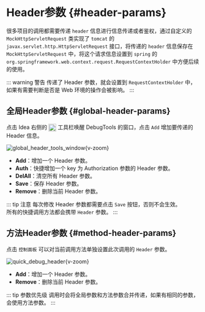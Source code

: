 # Header参数 {#header-params}

很多项目的调用都需要传递 `header` 信息进行信息传递或者鉴权，通过自定义的 `MockHttpServletRequest` 类实现了 `tomcat` 的 `javax.servlet.http.HttpServletRequest` 接口，将传递的 `header` 信息保存在 `MockHttpServletRequest` 中，将这个请求信息设置到 `spring` 的 `org.springframework.web.context.request.RequestContextHolder` 中方便后续的使用。

::: warning 警告
传递了 Header 参数，就会设置到 `RequestContextHolder` 中，如果有需要判断是否是 Web 环境的操作会被影响。
:::

## 全局Header参数 {#global-header-params}

点击 Idea 右侧的 <img src="/pluginIcon.svg" style="display: inline-block; width: 20px; height: 20px; vertical-align: middle;" /> 工具栏唤醒 DebugTools 的窗口，点击 `Add` 增加要传递的 Header 信息。

![global_header_tools_window](/images/global_header_tools_window.png){v-zoom}

- **Add**：增加一个 Header 参数。
- **Auth**：快捷增加一个 key 为 Authorization 参数的 Header 参数。
- **DelAll**：清空所有 Header 参数。
- **Save**：保存 Header 参数。
- **Remove**：删除当前 Header 参数。

::: tip 注意
每次修改 Header 参数都需要点击 `Save` 按钮，否则不会生效。  
所有的快捷调用方法都会携带 `Header` 参数。
:::

## 方法Header参数 {#method-header-params}

点击 `控制面板` 可以对当前调用方法单独设置此次调用的 `Header` 参数。

![quick_debug_header](/images/quick_debug_header.png){v-zoom}

- **Add**：增加一个 Header 参数。
- **Remove**：删除当前 Header 参数。

::: tip 参数优先级
调用时会将全局参数和方法参数合并传递，如果有相同的参数，会使用方法参数。
:::